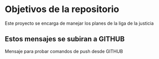 # Objetivos de la repositorio

Este proyecto se encarga de manejar los planes de la liga de la justicia

## Estos mensajes se subiran a GITHUB

Mensaje para probar comandos de push desde GITHUB
